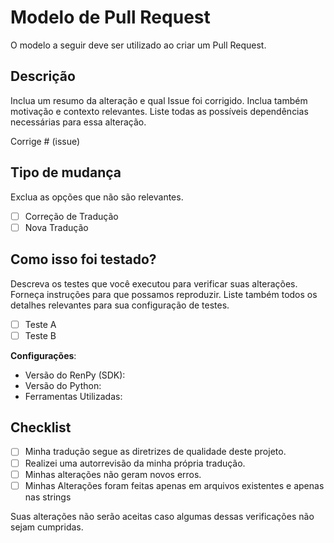 # Modelo de Pull Request

O modelo a seguir deve ser utilizado ao criar um Pull Request.

## Descrição

Inclua um resumo da alteração e qual Issue foi corrigido. Inclua também motivação e contexto relevantes. Liste todas as possíveis dependências necessárias para essa alteração.

Corrige # (issue)

## Tipo de mudança

Exclua as opções que não são relevantes.

- [ ] Correção de Tradução
- [ ] Nova Tradução

## Como isso foi testado?

Descreva os testes que você executou para verificar suas alterações. Forneça instruções para que possamos reproduzir. Liste também todos os detalhes relevantes para sua configuração de testes.

- [ ] Teste A
- [ ] Teste B

**Configurações**:

- Versão do RenPy (SDK):
- Versão do Python:
- Ferramentas Utilizadas:

## Checklist

- [ ] Minha tradução segue as diretrizes de qualidade deste projeto.
- [ ] Realizei uma autorrevisão da minha própria tradução.
- [ ] Minhas alterações não geram novos erros.
- [ ] Minhas Alterações foram feitas apenas em arquivos existentes e apenas nas strings

Suas alterações não serão aceitas caso algumas dessas verificações não sejam cumpridas.
